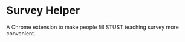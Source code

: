 Survey Helper
=============

A Chrome extension to make people fill STUST teaching survey more convenient.
